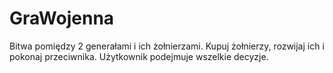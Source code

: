 # GraWojenna


Bitwa pomiędzy 2 generałami i ich żołnierzami. 
Kupuj żołnierzy, rozwijaj ich i pokonaj przeciwnika. Użytkownik podejmuje wszelkie decyzje.
